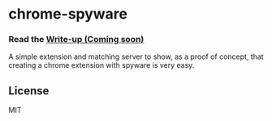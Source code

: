 # chrome-spyware

### Read the [Write-up (Coming soon)]()

A simple extension and matching server to show, as a proof of concept, that creating a chrome extension with spyware is very easy.

## License
MIT